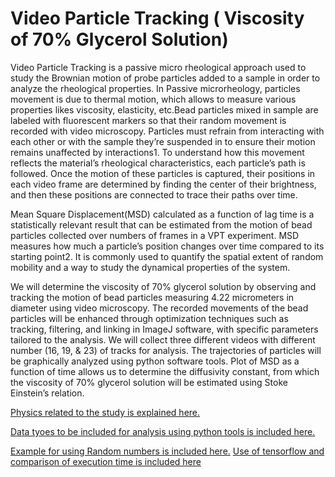 # Video Particle Tracking ( Viscosity of 70% Glycerol Solution)
Video Particle Tracking is a passive micro rheological approach used to study the Brownian motion of probe particles added to a sample in order to analyze the rheological properties. In Passive microrheology, particles movement is due to thermal motion, which allows to measure various properties likes viscosity, elasticity, etc.Bead particles mixed in sample are labeled with fluorescent markers so that their random movement is recorded with video microscopy. Particles must refrain from interacting with each other or with the sample they’re suspended in to ensure their motion remains unaffected by interactions1. To understand how this movement reflects the material’s rheological characteristics, each particle’s path is followed. Once the motion of these particles is captured, their positions in each video frame are determined by finding the center of their brightness, and then these positions are connected to trace their paths over time.

Mean Square Displacement(MSD) calculated as a function of lag time is a statistically relevant result that can be estimated from the motion of bead particles collected over numbers of frames in a VPT experiment. MSD measures how much a particle’s position changes over time compared to its starting point2. It is commonly used to quantify the spatial extent of random mobility and a way to study the dynamical properties of the system.

We will determine the viscosity of 70% glycerol solution by observing and tracking the motion of bead particles measuring 4.22 micrometers in diameter using video microscopy. The recorded movements of the bead particles will be enhanced through optimization techniques such as tracking, filtering, and linking in ImageJ software, with specific parameters tailored to the analysis. We will collect three different videos with different number (16, 19, & 23) of tracks for analysis. The trajectories of particles will be graphically analyzed using python software tools. Plot of MSD as a function of time allows us to determine the diffusivity constant, from which the viscosity of 70% glycerol solution will be estimated using Stoke Einstein’s relation.

[Physics related to the study is explained here.](https://github.com/ubsuny/VPT-CP2P2024/blob/main/theory_physics.md#physics-used-for-the-project)

[Data tyoes to be included for analysis using python tools is included here.](https://github.com/ubsuny/VPT-CP2P2024/blob/main/documentation.md#data-types)

[Example for using Random numbers is included here.](random_numbers.md)
[Use of tensorflow and comparison of execution time is included here ]()

